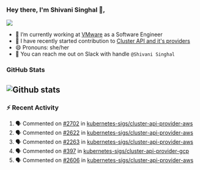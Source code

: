 ### Hey there, I'm Shivani Singhal 👋, 
![](https://komarev.com/ghpvc/?username=shivi28&color=green)

- 🔭 I’m currently working at [VMware](https://tanzu.vmware.com/) as a Software Engineer
- 👯 I have recently started contribution to [Cluster API and it's providers](https://github.com/kubernetes-sigs/cluster-api)
- 😄 Pronouns: she/her
- 💞️ You can reach me out on Slack with handle `@Shivani Singhal` 


### GitHub Stats

![Github stats](https://github-readme-stats.vercel.app/api?username=shivi28&count_private=true&show_icons=true&theme=dark&include_all_commits=true)
---

### :zap: Recent Activity

<!--START_SECTION:activity-->
1. 🗣 Commented on [#2702](https://github.com/kubernetes-sigs/cluster-api-provider-aws/issues/2702) in [kubernetes-sigs/cluster-api-provider-aws](https://github.com/kubernetes-sigs/cluster-api-provider-aws)
2. 🗣 Commented on [#2622](https://github.com/kubernetes-sigs/cluster-api-provider-aws/issues/2622) in [kubernetes-sigs/cluster-api-provider-aws](https://github.com/kubernetes-sigs/cluster-api-provider-aws)
3. 🗣 Commented on [#2263](https://github.com/kubernetes-sigs/cluster-api-provider-aws/issues/2263) in [kubernetes-sigs/cluster-api-provider-aws](https://github.com/kubernetes-sigs/cluster-api-provider-aws)
4. 🗣 Commented on [#397](https://github.com/kubernetes-sigs/cluster-api-provider-gcp/issues/397) in [kubernetes-sigs/cluster-api-provider-gcp](https://github.com/kubernetes-sigs/cluster-api-provider-gcp)
5. 🗣 Commented on [#2606](https://github.com/kubernetes-sigs/cluster-api-provider-aws/issues/2606) in [kubernetes-sigs/cluster-api-provider-aws](https://github.com/kubernetes-sigs/cluster-api-provider-aws)
<!--END_SECTION:activity-->

